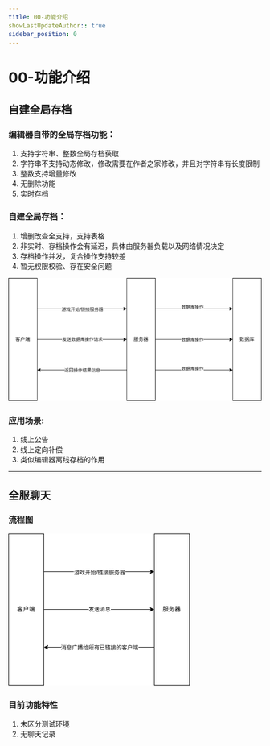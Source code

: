 ```yaml
---
title: 00-功能介绍
showLastUpdateAuthor:: true
sidebar_position: 0
---
```

# 00-功能介绍

## 自建全局存档
### 编辑器自带的全局存档功能：
1. 支持字符串、整数全局存档获取
2. 字符串不支持动态修改，修改需要在作者之家修改，并且对字符串有长度限制
3. 整数支持增量修改
4. 无删除功能
5. 实时存档

### 自建全局存档：
1. 增删改查全支持，支持表格
2. 非实时、存档操作会有延迟，具体由服务器负载以及网络情况决定
3. 存档操作并发，复合操作支持较差
4. 暂无权限校验、存在安全问题

![img](./img/全局存档流程.png)
<br/>

### 应用场景:
1. 线上公告
2. 线上定向补偿
3. 类似编辑器离线存档的作用

---

## 全服聊天
### **流程图**

![img](./img/全服聊天流程.png)
<br/>


### 目前功能特性
1. 未区分测试环境
2. 无聊天记录
